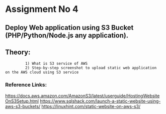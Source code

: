 # Assignment No 4
## Deploy Web application using S3 Bucket (PHP/Python/Node.js any application).

## Theory:
             1) What is S3 service of AWS
             2) Step-by-step screenshot to upload static web application on the AWS cloud using S3 service

### Reference Links:
 https://docs.aws.amazon.com/AmazonS3/latest/userguide/HostingWebsiteOnS3Setup.html
 https://www.sqlshack.com/launch-a-static-website-using-aws-s3-buckets/
 https://linuxhint.com/static-website-on-aws-s3/
